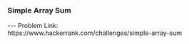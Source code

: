 <h3>Simple Array Sum</h3>
---
Problem Link:<br/>
https://www.hackerrank.com/challenges/simple-array-sum